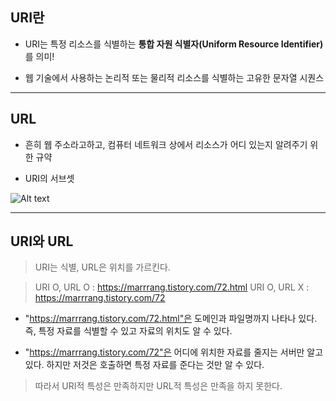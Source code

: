 ## URI란

* URI는 특정 리소스를 식별하는 **통합 자원 식별자(Uniform Resource Identifier)** 를 의미!

* 웹 기술에서 사용하는 논리적 또는 물리적 리소스를 식별하는 고유한 문자열 시퀀스


---
## URL
* 흔히 웹 주소라고하고, 컴퓨터 네트워크 상에서 리소스가 어디 있는지 알려주기 위한 규약

* URI의 서브셋

![Alt text](awdawd.PNG)

---
## URI와 URL

> URI는 식별, URL은 위치를 가르킨다.

> URI O, URL O : https://marrrang.tistory.com/72.html
URI O, URL X : https://marrrang.tistory.com/72

* "https://marrrang.tistory.com/72.html"은 도메인과 파일명까지 나타나 있다. 즉, 특정 자료를 식별할 수 있고 자료의 위치도 알 수 있다.

* "https://marrrang.tistory.com/72"은 어디에 위치한 자료를 줄지는 서버만 알고 있다. 하지만 저것은 호출하면 특정 자료를 준다는 것만 알 수 있다.

> 따라서 URI적 특성은 만족하지만 URL적 특성은 만족을 하지 못한다.